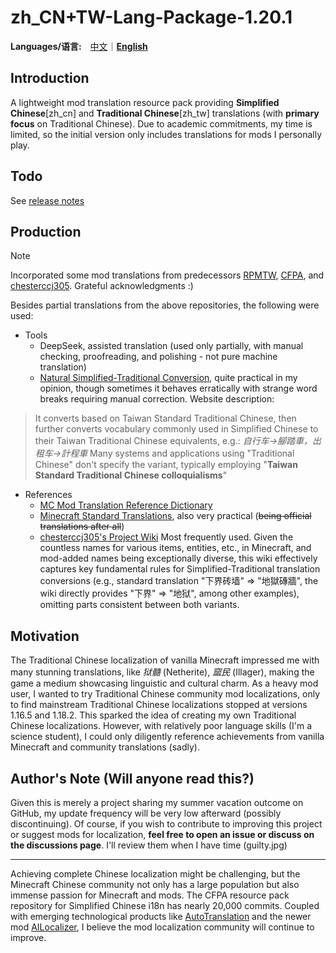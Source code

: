 # zh_CN+TW-Lang-Package-1.20.1
**Languages/语言:**&emsp;[中文](README.md)｜[**English**](README-en.md)
## Introduction
A lightweight mod translation resource pack providing **Simplified Chinese**\[zh_cn\] and **Traditional Chinese**\[zh_tw\] translations (with **primary focus** on Traditional Chinese). Due to academic commitments, my time is limited, so the initial version only includes translations for mods I personally play.

## Todo
See [release notes](https://github.com/3WLRF25/mc-mod-tw-lang/releases/latest)

## Production
> [!NOTE]
> Incorporated some mod translations from predecessors [RPMTW](https://github.com/RPMTW/ResourcePack-Mod-zh_tw), [CFPA](https://github.com/CFPAOrg/Minecraft-Mod-Language-Package), and [chesterccj305](https://github.com/chesterccj305/Mods-zh_tw-Lang-Pack). Grateful acknowledgments :\)

Besides partial translations from the above repositories, the following were used:
- Tools
  - DeepSeek, assisted translation (used only partially, with manual checking, proofreading, and polishing - not pure machine translation)
  - [Natural Simplified-Traditional Conversion](https://www.51shizhi.com/tool/zh-hans-hant-convert), quite practical in my opinion, though sometimes it behaves erratically with strange word breaks requiring manual correction. Website description:
> It converts based on Taiwan Standard Traditional Chinese, then further converts vocabulary commonly used in Simplified Chinese to their Taiwan Traditional Chinese equivalents, e.g.: _自行车→腳踏車，出租车→計程車_
Many systems and applications using "Traditional Chinese" don't specify the variant, typically employing "**Taiwan Standard Traditional Chinese colloquialisms**"
- References
  - [MC Mod Translation Reference Dictionary](https://dict.vmct-cn.top/)
  - [Minecraft Standard Translations](https://mcst.teahouse.team/), also very practical (~~being official translations after all~~)
  - [chesterccj305's Project Wiki](https://github.com/chesterccj305/Mods-zh_tw-Lang-Pack/wiki) Most frequently used. Given the countless names for various items, entities, etc., in Minecraft, and mod-added names being exceptionally diverse, this wiki effectively captures key fundamental rules for Simplified-Traditional translation conversions (e.g., standard translation "下界砖墙" => "地獄磚牆", the wiki directly provides "下界" => "地狱", among other examples), omitting parts consistent between both variants.

## Motivation
The Traditional Chinese localization of vanilla Minecraft impressed me with many stunning translations, like _狱髓_ (Netherite), _窳民_ (Illager), making the game a medium showcasing linguistic and cultural charm. As a heavy mod user, I wanted to try Traditional Chinese community mod localizations, only to find mainstream Traditional Chinese localizations stopped at versions 1.16.5 and 1.18.2. This sparked the idea of creating my own Traditional Chinese localizations. However, with relatively poor language skills (I'm a science student), I could only diligently reference achievements from vanilla Minecraft and community translations (sadly).

## Author's Note (Will anyone read this?)
Given this is merely a project sharing my summer vacation outcome on GitHub, my update frequency will be very low afterward (possibly discontinuing). Of course, if you wish to contribute to improving this project or suggest mods for localization, **feel free to open an issue or discuss on the discussions page**. I'll review them when I have time (guilty.jpg)

----

Achieving complete Chinese localization might be challenging, but the Minecraft Chinese community not only has a large population but also immense passion for Minecraft and mods. The CFPA resource pack repository for Simplified Chinese i18n has nearly 20,000 commits. Coupled with emerging technological products like [AutoTranslation](https://www.mcmod.cn/class/12385.html) and the newer mod [AILocalizer](https://www.mcmod.cn/class/20014.html), I believe the mod localization community will continue to improve.
